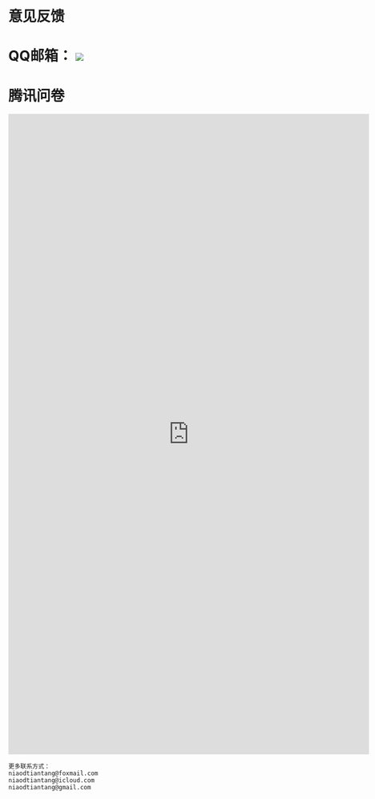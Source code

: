 # 意见反馈
  
# QQ邮箱： <a target="_blank" href="http://mail.qq.com/cgi-bin/qm_share?t=qm_mailme&email=MlxbU11WRltTXEZTXFVyVF1KX1NbXhxRXV8" style="text-decoration:none;"><img src="http://rescdn.qqmail.com/zh_CN/htmledition/images/function/qm_open/ico_mailme_11.png"/></a> 
# 腾讯问卷

<iframe height="1280" width="720" src="https://wj.qq.com/s2/8673966/676b/" frameborder="0" allowfullscreen></iframe>

```
更多联系方式：
niaodtiantang@foxmail.com
niaodtiantang@icloud.com
niaodtiantang@gmail.com
```
